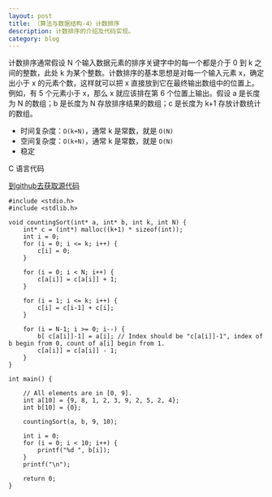 ```yaml
---
layout: post
title: （算法与数据结构-4）计数排序
description: 计数排序的介绍及代码实现。
category: blog
---
```


计数排序通常假设 N 个输入数据元素的排序关键字中的每一个都是介于 0 到 k 之间的整数，此处 k 为某个整数。计数排序的基本思想是对每一个输入元素 x，确定出小于 x 的元素个数，这样就可以把 x 直接放到它在最终输出数组中的位置上。例如，有 5 个元素小于 x，那么 x 就应该排在第 6 个位置上输出。假设 a 是长度为 N 的数组；b 是长度为 N 存放排序结果的数组；c 是长度为 k+1 存放计数统计的数组。

- 时间复杂度：`O(k+N)`，通常 k 是常数，就是 `O(N)`
- 空间复杂度：`O(k+N)`，通常 k 是常数，就是 `O(N)`
- 稳定

C 语言代码

[到github去获取源代码](https://github.com/samirchen/algorithms/blob/master/sort/countingSort.c)

	#include <stdio.h>
	#include <stdlib.h>
	 
	void countingSort(int* a, int* b, int k, int N) {
	    int* c = (int*) malloc((k+1) * sizeof(int));
	    int i = 0;
	    for (i = 0; i <= k; i++) {
	        c[i] = 0;
	    }
	 
	    for (i = 0; i < N; i++) {
	        c[a[i]] = c[a[i]] + 1;
	    }
	 
	    for (i = 1; i <= k; i++) {
	        c[i] = c[i-1] + c[i];
	    }
	 
	    for (i = N-1; i >= 0; i--) {
	        b[ c[a[i]]-1] = a[i]; // Index should be "c[a[i]]-1", index of b begin from 0, count of a[i] begin from 1.
	        c[a[i]] = c[a[i]] - 1;
	    }
	}
	 
	int main() {
	 
	    // All elements are in [0, 9].
	    int a[10] = {9, 8, 1, 2, 3, 9, 2, 5, 2, 4};
	    int b[10] = {0};
	 
	    countingSort(a, b, 9, 10);
	 
	    int i = 0;
	    for (i = 0; i < 10; i++) {
	        printf("%d ", b[i]);
	    }
	    printf("\n");
	 
	    return 0;
	}